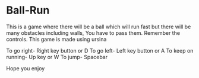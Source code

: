 # Ball-Run
This is a game where there will be a ball which will run fast but there will be many obstacles including walls, You have to pass them. Remember the controls. This game is made using ursina

To go right- Right key button or D
To go left- Left key button or A
To keep on running- Up key or W
To jump- Spacebar

Hope you enjoy
